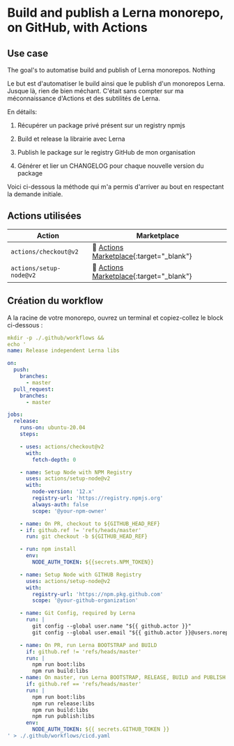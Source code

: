 # Build and publish a Lerna monorepo, on GitHub, with Actions

## Use case
The goal's to automatise build and publish of Lerna monorepos.
Nothing 

Le but est d'automatiser le build ainsi que le publish d'un monorepos Lerna.
Jusque là, rien de bien méchant. C'était sans compter sur ma méconnaissance d'Actions
et des subtilités de Lerna. 

En détails:

1. Récupérer un package privé présent sur un registry npmjs

2. Build et release la librairie avec Lerna

3. Publish le package sur le registry GitHub de mon organisation

4. Générer et lier un CHANGELOG pour chaque nouvelle version du package

Voici ci-dessous la méthode qui m'a permis d'arriver au bout en respectant la demande initiale.

## Actions utilisées
| Action                    | Marketplace                                    |
| ------------------------- | ---------------------------------------------- |
| `actions/checkout@v2`     | :link: [Actions Marketplace](https://github.com/marketplace/actions/checkout){:target="_blank"} |
| `actions/setup-node@v2`   | :link: [Actions Marketplace](https://github.com/marketplace/actions/setup-node-js-environment){:target="_blank"} |

## Création du workflow

A la racine de votre monorepo, ouvrez un terminal et copiez-collez le block ci-dessous :

```yaml linenums="1"
mkdir -p ./.github/workflows && 
echo '
name: Release independent Lerna libs

on:
  push:
    branches:
      - master
  pull_request:
    branches:
      - master

jobs:
  release:
    runs-on: ubuntu-20.04
    steps:

    - uses: actions/checkout@v2
      with:
        fetch-depth: 0

    - name: Setup Node with NPM Registry
      uses: actions/setup-node@v2
      with:
        node-version: '12.x'
        registry-url: 'https://registry.npmjs.org'
        always-auth: false
        scope: '@your-npm-owner'

    - name: On PR, checkout to ${GITHUB_HEAD_REF}
    - if: github.ref != 'refs/heads/master'
      run: git checkout -b ${GITHUB_HEAD_REF}

    - run: npm install
      env:
        NODE_AUTH_TOKEN: ${{secrets.NPM_TOKEN}}

    - name: Setup Node with GITHUB Registry
      uses: actions/setup-node@v2
      with:
        registry-url: 'https://npm.pkg.github.com'
        scope: '@your-github-organization'

    - name: Git Config, required by Lerna
      run: |
        git config --global user.name "${{ github.actor }}"
        git config --global user.email "${{ github.actor }}@users.noreply.github.com"

    - name: On PR, run Lerna BOOTSTRAP and BUILD
      if: github.ref != 'refs/heads/master'
      run: |
        npm run boot:libs
        npm run build:libs
    - name: On master, run Lerna BOOTSTRAP, RELEASE, BUILD and PUBLISH
      if: github.ref == 'refs/heads/master'
      run: |
        npm run boot:libs
        npm run release:libs
        npm run build:libs
        npm run publish:libs
      env:
        NODE_AUTH_TOKEN: ${{ secrets.GITHUB_TOKEN }}
' > ./.github/workflows/cicd.yaml
```

